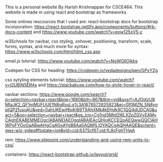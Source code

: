 This is a personal website By Harish Krishnappan for CSCE464. This website is made in using react and bootstrap as frameworks.

Some onlines rescources that I used are: react-bootstrap docs for bootstrap incorporation: https://react-bootstrap.netlify.app/components/buttons/#rb-docs-content and https://www.youtube.com/watch?v=eow125xV5-c

w3Schools for navbar, css styling, onhover, positioning, transform, scale, forms, syntax, and much more for syntax: https://www.w3schools.com/html/html_css.asp

email.js tutorial: https://www.youtube.com/watch?v=NgWGllOjkbs

Codepen for CSS for heading: https://codepen.io/vedadesigns/pen/GPxYZg

css sytyling elements tutorial: https://www.youtube.com/watch?v=I2UBjN5ER4s and https://stackabuse.com/how-to-style-hover-in-react/

navbar sections: https://www.google.com/search?q=selection+navbar+react&biw=1680&bih=867&tbm=vid&sxsrf=AJOqlzU8MIaJK2_QF1mMUFUUE1N8gRxsLg%3A1678572825923&ei=Gf0MZN_5N8ynptQP2fusoAU&ved=0ahUKEwif6pKI89T9AhXMk4kEHdk9C1QQ4dUDCA0&uact=5&oq=selection+navbar+react&gs_lcp=Cg1nd3Mtd2l6LXZpZGVvEAMyCAghEKABEMMEOgcIABANEIAEOggIABAIEAcQHjoKCCEQoAEQwwQQClAHWPoFYOoGaABwAHgCgAGsAYgB8AaSAQM1LjOYAQCgAQHAAQE&sclient=gws-wiz-video#fpstate=ive&vld=cid:6375cf67,vid:fL8cFqhTHwA

rem: https://www.sitepoint.com/understanding-and-using-rem-units-in-css/

containers: https://react-bootstrap.github.io/layout/grid/